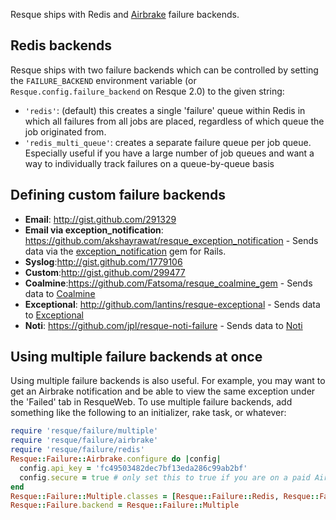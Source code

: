 Resque ships with Redis and [Airbrake](http://airbrake.io/) failure backends.

## Redis backends

Resque ships with two failure backends which can be controlled by setting the `FAILURE_BACKEND` environment variable (or `Resque.config.failure_backend` on Resque 2.0) to the given string:

* `'redis'`: (default) this creates a single 'failure' queue within Redis in which all failures from all jobs are placed, regardless of which queue the job originated from.
* `'redis_multi_queue'`: creates a separate failure queue per job queue. Especially useful if you have a large number of job queues and want a way to individually track failures on a queue-by-queue basis

## Defining custom failure backends

* **Email**: http://gist.github.com/291329
* **Email via exception_notification**: https://github.com/akshayrawat/resque_exception_notification - Sends data via the [exception_notification](https://github.com/smartinez87/exception_notification) gem for Rails.
* **Syslog**:http://gist.github.com/1779106
* **Custom**:http://gist.github.com/299477
* **Coalmine**:https://github.com/Fatsoma/resque_coalmine_gem - Sends data to [Coalmine](https://www.getcoalmine.com/)
* **Exceptional**: http://github.com/lantins/resque-exceptional - Sends data to [Exceptional](http://www.getexceptional.com/)
* **Noti**: https://github.com/jpl/resque-noti-failure - Sends data to [Noti](https://notiapp.com/)

## Using multiple failure backends at once

Using multiple failure backends is also useful. For example, you may want to get an Airbrake notification and be able to view the same exception under the 'Failed' tab in ResqueWeb.  To use multiple failure backends, add something like the following to an initializer, rake task, or whatever:

```ruby
require 'resque/failure/multiple'
require 'resque/failure/airbrake'
require 'resque/failure/redis'
Resque::Failure::Airbrake.configure do |config|
  config.api_key = 'fc49503482dec7bf13eda286c99ab2bf'
  config.secure = true # only set this to true if you are on a paid Airbrake plan
end
Resque::Failure::Multiple.classes = [Resque::Failure::Redis, Resque::Failure::Airbrake]
Resque::Failure.backend = Resque::Failure::Multiple
```